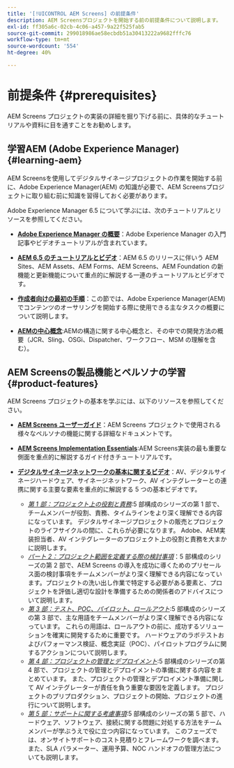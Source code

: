 ```yaml
---
title: '[!UICONTROL AEM Screens] の前提条件'
description: AEM Screensプロジェクトを開始する前の前提条件について説明します。
exl-id: ff305a6c-02cb-4c06-a457-9a22f525fab5
source-git-commit: 299018986ae58ecbdb51a30413222a9682fffc76
workflow-type: tm+mt
source-wordcount: '554'
ht-degree: 40%

---
```


# 前提条件 {#prerequisites}

AEM Screens プロジェクトの実装の詳細を掘り下げる前に、具体的なチュートリアルや資料に目を通すことをお勧めします。

## 学習AEM (Adobe Experience Manager) {#learning-aem}

AEM Screensを使用してデジタルサイネージプロジェクトの作業を開始する前に、Adobe Experience Manager(AEM) の知識が必要で、AEM Screensプロジェクトに取り組む前に知識を習得しておく必要があります。

Adobe Experience Manager 6.5 について学ぶには、次のチュートリアルとリソースを参照してください。

* **[Adobe Experience Manager の概要](https://experienceleague.adobe.com/en/docs/experience-manager-cloud-service/content/overview/introduction)**：Adobe Experience Manager の入門記事やビデオチュートリアルが含まれています。

* **[AEM 6.5 のチュートリアルとビデオ](https://experienceleague.adobe.com/en/docs/experience-manager-tutorials)**：AEM 6.5 のリリースに伴いう AEM Sites、AEM Assets、AEM Forms、AEM Screens、AEM Foundation の新機能と更新機能について重点的に解説する一連のチュートリアルとビデオです。

* **[作成者向けの最初の手順](https://experienceleague.adobe.com/en/docs/experience-manager-65/content/sites/authoring/essentials/first-steps)**：この節では、Adobe Experience Manager(AEM) でコンテンツのオーサリングを開始する際に使用できる主なタスクの概要について説明します。

* **[AEMの中心概念](https://experienceleague.adobe.com/en/docs/experience-manager-65/content/implementing/developing/introduction/the-basics)**:AEMの構造に関する中心概念と、その中での開発方法の概要（JCR、Sling、OSGi、Dispatcher、ワークフロー、MSM の理解を含む）。

## AEM Screensの製品機能とペルソナの学習 {#product-features}

AEM Screens プロジェクトの基本を学ぶには、以下のリソースを参照してください。

* **[AEM Screens ユーザーガイド](https://experienceleague.adobe.com/en/docs/experience-manager-screens/user-guide/aem-screens-introduction)**：AEM Screens プロジェクトで使用される様々なペルソナの機能に関する詳細なドキュメントです。

* **[AEM Screens Implementation Essentials](https://experienceleague.adobe.com/?launch=AEM-7a#recommended/solutions/experience-manager)**:AEM Screens実装の最も重要な側面を重点的に解説するガイド付きチュートリアルです。

* **[デジタルサイネージネットワークの基本に関するビデオ](https://experienceleague.adobe.com/en/docs/experience-manager-screens/user-guide/aem-screens-introduction)**：AV、デジタルサイネージハードウェア、サイネージネットワーク、AV インテグレーターとの連携に関する主要な要素を重点的に解説する 5 つの基本ビデオです。
   * *[第 1 部：プロジェクト上の役割と責務](https://experienceleague.adobe.com/en/docs/experience-manager-screens/user-guide/digital-signage-network/project-roles-responsibilities)*:5 部構成のシリーズの第 1 部で、チームメンバーが役割、責務、タイムラインをより深く理解できる内容になっています。 デジタルサイネージプロジェクトの販売とプロジェクトのライフサイクルの間に、これらが必要になります。 Adobe、AEM実装担当者、AV インテグレーターのプロジェクト上の役割と責務を大まかに説明します。
   * *[パート 2：プロジェクト範囲を定義する際の検討事項](https://experienceleague.adobe.com/en/docs/experience-manager-screens/user-guide/digital-signage-network/project-considerations)*：5 部構成のシリーズの第 2 部で、AEM Screens の導入を成功に導くためのプリセールス面の検討事項をチームメンバーがより深く理解できる内容になっています。プロジェクトの洗い出し作業で特定する必要がある要素と、プロジェクトを評価し適切な設計を準備するための関係者のアドバイスについて説明します。
   * *[第 3 部：テスト、POC、パイロット、ロールアウト](https://experienceleague.adobe.com/en/docs/experience-manager-screens/user-guide/digital-signage-network/testing-pocs-pilots-rollouts)*:5 部構成のシリーズの第 3 部で、主な用語をチームメンバーがより深く理解できる内容になっています。 これらの用語は、ロールアウトの前に、成功するソリューションを確実に開発するために重要です。 ハードウェアのラボテストおよびパフォーマンス検証、概念実証（POC）、パイロットプログラムに関するアクションについて説明します。
   * *[第 4 部：プロジェクトの管理とデプロイメント](https://experienceleague.adobe.com/en/docs/experience-manager-screens/user-guide/digital-signage-network/project-management-and-deployment)*:5 部構成のシリーズの第 4 部で、プロジェクトの管理とデプロイメントの準備に関する内容をまとめています。 また、プロジェクトの管理とデプロイメント準備に関して AV インテグレーターが責任を負う重要な要因を定義します。 プロジェクトのプリプロダクション、プロジェクトの開始、プロジェクトの進行について説明します。
   * *[第 5 部：サポートに関する考慮事項](https://experienceleague.adobe.com/en/docs/experience-manager-screens/user-guide/digital-signage-network/support-considerations)*:5 部構成のシリーズの第 5 部で、ハードウェア、ソフトウェア、接続に関する問題に対処する方法をチームメンバーが学ぶうえで役に立つ内容になっています。 このフェーズでは、オンサイトサポートのコスト見積りとフレームワークを調べます。また、SLA パラメーター、運用予算、NOC ハンドオフの管理方法についても説明します。
